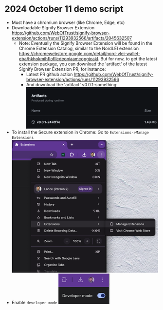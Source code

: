 # 2024 October 11 demo script
* Must have a chromium browser (like Chrome, Edge, etc)
* Downloadable SIgnify Browser Extension https://github.com/WebOfTrust/signify-browser-extension/actions/runs/11293932566/artifacts/2045632507
    * Note: Eventually the Signify Browser Extension will be found in the Chrome Extension Catalog, similar to the NordLEI extension https://chromewebstore.google.com/detail/nord-vlei-wallet-eba/hkhokmihflofllcdeoniaamcopgjcakl. But for now, to get the latest extension package, you can download the 'artifact' of the latest Signify Browser Extension PR, for instance:
        * Latest PR github action https://github.com/WebOfTrust/signify-browser-extension/actions/runs/11293932566
        * And download the 'artifact' v0.0.1-something: ![signify browser extension artifact](image.png)
* To install the Secure extension in Chrome: Go to ```Extensions->Manage Extensions``` ![Manage Extensions](image-1.png)
* Enable ```developer mode``` ![developer mode](image-2.png)
